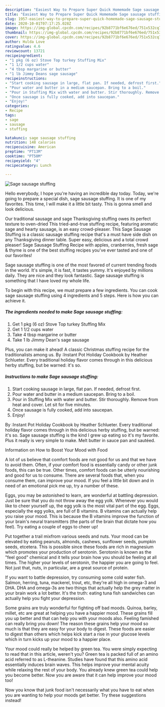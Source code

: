 ```yaml
---
description: "Easiest Way to Prepare Super Quick Homemade Sage sausage stuffing"
title: "Easiest Way to Prepare Super Quick Homemade Sage sausage stuffing"
slug: 1957-easiest-way-to-prepare-super-quick-homemade-sage-sausage-stuffing
date: 2020-10-01T07:17:25.028Z
image: https://img-global.cpcdn.com/recipes/92b8771bf6e676ed/751x532cq70/sage-sausage-stuffing-recipe-main-photo.jpg
thumbnail: https://img-global.cpcdn.com/recipes/92b8771bf6e676ed/751x532cq70/sage-sausage-stuffing-recipe-main-photo.jpg
cover: https://img-global.cpcdn.com/recipes/92b8771bf6e676ed/751x532cq70/sage-sausage-stuffing-recipe-main-photo.jpg
author: Hulda Love
ratingvalue: 4.6
reviewcount: 13721
recipeingredient:
- "1 pkg (6 oz) Stove Top turkey Stuffing Mix"
- "1 1/2 cups water"
- "4 tbsp margarine or butter"
- "1 lb Jimmy Deans sage sausage"
recipeinstructions:
- "Start cooking sausage in large, flat pan. If needed, defrost first."
- "Pour water and butter in a medium saucepan. Bring to a boil."
- "Pour in Stuffing Mix with water and butter. Stir thoroughly. Remove from heat and cover. Let sit for five minutes."
- "Once sausage is fully cooked, add into saucepan."
- "Enjoy!"
categories:
- Recipe
tags:
- sage
- sausage
- stuffing

katakunci: sage sausage stuffing 
nutrition: 148 calories
recipecuisine: American
preptime: "PT13M"
cooktime: "PT50M"
recipeyield: "4"
recipecategory: Lunch

---
```



![Sage sausage stuffing](https://img-global.cpcdn.com/recipes/92b8771bf6e676ed/751x532cq70/sage-sausage-stuffing-recipe-main-photo.jpg)

Hello everybody, I hope you're having an incredible day today. Today, we're going to prepare a special dish, sage sausage stuffing. It is one of my favorites. This time, I will make it a little bit tasty. This is gonna smell and look delicious.

Our traditional sausage and sage Thanksgiving stuffing owes its perfect texture to oven-dried This tried-and-true stuffing recipe, featuring aromatic sage and hearty sausage, is an easy crowd-pleaser. This Sage Sausage Stuffing is a classic sausage stuffing recipe that&#39;s a must have side dish on any Thanksgiving dinner table. Super easy, delicious and a total crowd pleaser! Sage Sausage Stuffing Recipe with apples, cranberries, fresh sage &amp; thyme is one of the best stuffing recipes you&#39;ve ever tasted and one of our favorites!

Sage sausage stuffing is one of the most favored of current trending foods in the world. It's simple, it is fast, it tastes yummy. It's enjoyed by millions daily. They are nice and they look fantastic. Sage sausage stuffing is something that I have loved my whole life.


To begin with this recipe, we must prepare a few ingredients. You can cook sage sausage stuffing using 4 ingredients and 5 steps. Here is how you can achieve it.

<!--inarticleads1-->

##### The ingredients needed to make Sage sausage stuffing:

1. Get 1 pkg (6 oz) Stove Top turkey Stuffing Mix
1. Get 1 1/2 cups water
1. Take 4 tbsp margarine or butter
1. Take 1 lb Jimmy Dean&#39;s sage sausage


Plus, you can make it ahead! A classic Christmas stuffing recipe for the traditionalists among us. By :Instant Pot Holiday Cookbook by Heather Schlueter. Every traditional holiday flavor comes through in this delicious herby stuffing, but be warned: it&#39;s so. 

<!--inarticleads2-->

##### Instructions to make Sage sausage stuffing:

1. Start cooking sausage in large, flat pan. If needed, defrost first.
1. Pour water and butter in a medium saucepan. Bring to a boil.
1. Pour in Stuffing Mix with water and butter. Stir thoroughly. Remove from heat and cover. Let sit for five minutes.
1. Once sausage is fully cooked, add into saucepan.
1. Enjoy!


By :Instant Pot Holiday Cookbook by Heather Schlueter. Every traditional holiday flavor comes through in this delicious herby stuffing, but be warned: it&#39;s so. Sage sausage stuffing is the kind I grew up eating so it&#39;s my favorite. Plus it really is very simple to make. Melt butter in sauce pan and sautéed. 

Information on How to Boost Your Mood with Food


A lot of us believe that comfort foods are not good for us and that we have to avoid them. Often, if your comfort food is essentially candy or other junk foods, this can be true. Other times, comfort foods can be utterly nourishing and good for us to consume. There are several foods that, when you consume them, can improve your mood. If you feel a little bit down and in need of an emotional pick me up, try a number of these.

Eggs, you may be astonished to learn, are wonderful at battling depression. Just be sure that you do not throw away the egg yolk. Whenever you would like to cheer yourself up, the egg yolk is the most vital part of the egg. Eggs, especially the egg yolks, are full of B vitamins. B vitamins can actually help you raise your mood. This is because the B vitamins improve the function of your brain's neural transmitters (the parts of the brain that dictate how you feel). Try eating a couple of eggs to cheer up!

Put together a trail mixfrom various seeds and nuts. Your mood can be elevated by eating peanuts, almonds, cashews, sunflower seeds, pumpkin seeds, etcetera. This is possible since these foods are rich in magnesium which promotes your production of serotonin. Serotonin is known as the "feel good" chemical and it tells your brain how you should be feeling at all times. The higher your levels of serotonin, the happier you are going to feel. Not just that, nuts, in particular, are a great source of protein.

If you want to battle depression, try consuming some cold water fish. Salmon, herring, tuna, mackerel, trout, etc, they're all high in omega-3 and DHA. DHA and omega-3s are two things that actually help the grey matter in your brain work a lot better. It's the truth: eating tuna fish sandwiches can actually help you fight your depression. 

Some grains are truly wonderful for fighting off bad moods. Quinoa, barley, millet, etc are great at helping you have a happier mood. These grains fill you up better and that can help you with your moods also. Feeling famished can really bring you down! The reason these grains help your mood so much is that they are easy for your body to digest. These foods are easier to digest than others which helps kick start a rise in your glucose levels which in turn kicks up your mood to a happier place.

Your mood could really be helped by green tea. You were simply expecting to read that in this article, weren't you? Green tea is packed full of an amino acid referred to as L-theanine. Studies have found that this amino acid essentially induces brain waves. This helps improve your mental acuity while relaxing the rest of your body. You already knew green tea could help you become better. Now you are aware that it can help improve your mood too!

Now you know that junk food isn't necessarily what you have to eat when you are wanting to help your moods get better. Try  these suggestions  instead!

